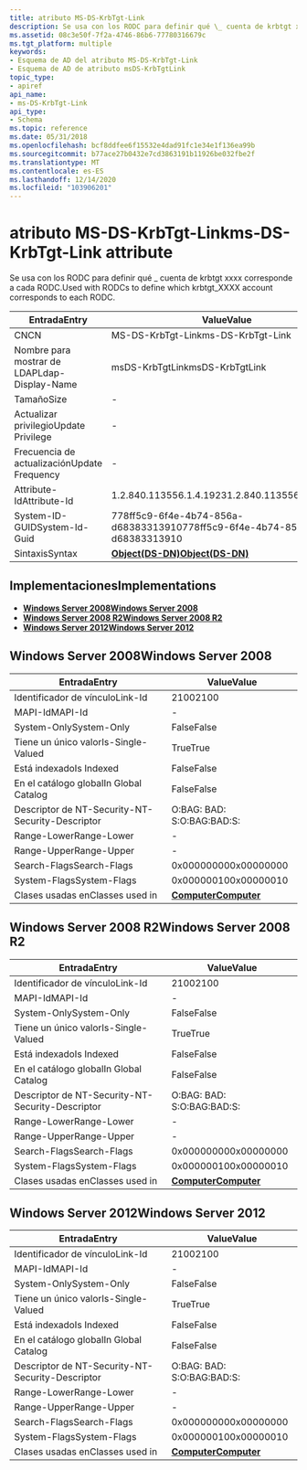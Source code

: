 ```yaml
---
title: atributo MS-DS-KrbTgt-Link
description: Se usa con los RODC para definir qué \_ cuenta de krbtgt xxxx corresponde a cada RODC.
ms.assetid: 08c3e50f-7f2a-4746-86b6-77780316679c
ms.tgt_platform: multiple
keywords:
- Esquema de AD del atributo MS-DS-KrbTgt-Link
- Esquema de AD de atributo msDS-KrbTgtLink
topic_type:
- apiref
api_name:
- ms-DS-KrbTgt-Link
api_type:
- Schema
ms.topic: reference
ms.date: 05/31/2018
ms.openlocfilehash: bcf8ddfee6f15532e4dad91fc1e34e1f136ea99b
ms.sourcegitcommit: b77ace27b0432e7cd3863191b11926be032fbe2f
ms.translationtype: MT
ms.contentlocale: es-ES
ms.lasthandoff: 12/14/2020
ms.locfileid: "103906201"
---
```

# <a name="ms-ds-krbtgt-link-attribute"></a><span data-ttu-id="5ef52-105">atributo MS-DS-KrbTgt-Link</span><span class="sxs-lookup"><span data-stu-id="5ef52-105">ms-DS-KrbTgt-Link attribute</span></span>

<span data-ttu-id="5ef52-106">Se usa con los RODC para definir qué \_ cuenta de krbtgt xxxx corresponde a cada RODC.</span><span class="sxs-lookup"><span data-stu-id="5ef52-106">Used with RODCs to define which krbtgt\_XXXX account corresponds to each RODC.</span></span>



| <span data-ttu-id="5ef52-107">Entrada</span><span class="sxs-lookup"><span data-stu-id="5ef52-107">Entry</span></span> | <span data-ttu-id="5ef52-108">Value</span><span class="sxs-lookup"><span data-stu-id="5ef52-108">Value</span></span> |
|-------------------|-----------------------------------------|
| <span data-ttu-id="5ef52-109">CN</span><span class="sxs-lookup"><span data-stu-id="5ef52-109">CN</span></span>                | <span data-ttu-id="5ef52-110">MS-DS-KrbTgt-Link</span><span class="sxs-lookup"><span data-stu-id="5ef52-110">ms-DS-KrbTgt-Link</span></span>                       |
| <span data-ttu-id="5ef52-111">Nombre para mostrar de LDAP</span><span class="sxs-lookup"><span data-stu-id="5ef52-111">Ldap-Display-Name</span></span> | <span data-ttu-id="5ef52-112">msDS-KrbTgtLink</span><span class="sxs-lookup"><span data-stu-id="5ef52-112">msDS-KrbTgtLink</span></span>                         |
| <span data-ttu-id="5ef52-113">Tamaño</span><span class="sxs-lookup"><span data-stu-id="5ef52-113">Size</span></span>              | \-                                      |
| <span data-ttu-id="5ef52-114">Actualizar privilegio</span><span class="sxs-lookup"><span data-stu-id="5ef52-114">Update Privilege</span></span>  | \-                                      |
| <span data-ttu-id="5ef52-115">Frecuencia de actualización</span><span class="sxs-lookup"><span data-stu-id="5ef52-115">Update Frequency</span></span>  | \-                                      |
| <span data-ttu-id="5ef52-116">Attribute-Id</span><span class="sxs-lookup"><span data-stu-id="5ef52-116">Attribute-Id</span></span>      | <span data-ttu-id="5ef52-117">1.2.840.113556.1.4.1923</span><span class="sxs-lookup"><span data-stu-id="5ef52-117">1.2.840.113556.1.4.1923</span></span>                 |
| <span data-ttu-id="5ef52-118">System-ID-GUID</span><span class="sxs-lookup"><span data-stu-id="5ef52-118">System-Id-Guid</span></span>    | <span data-ttu-id="5ef52-119">778ff5c9-6f4e-4b74-856a-d68383313910</span><span class="sxs-lookup"><span data-stu-id="5ef52-119">778ff5c9-6f4e-4b74-856a-d68383313910</span></span>    |
| <span data-ttu-id="5ef52-120">Sintaxis</span><span class="sxs-lookup"><span data-stu-id="5ef52-120">Syntax</span></span>            | [<span data-ttu-id="5ef52-121">**Object(DS-DN)**</span><span class="sxs-lookup"><span data-stu-id="5ef52-121">**Object(DS-DN)**</span></span>](s-object-ds-dn.md) |



## <a name="implementations"></a><span data-ttu-id="5ef52-122">Implementaciones</span><span class="sxs-lookup"><span data-stu-id="5ef52-122">Implementations</span></span>

-   [<span data-ttu-id="5ef52-123">**Windows Server 2008**</span><span class="sxs-lookup"><span data-stu-id="5ef52-123">**Windows Server 2008**</span></span>](#windows-server-2008)
-   [<span data-ttu-id="5ef52-124">**Windows Server 2008 R2**</span><span class="sxs-lookup"><span data-stu-id="5ef52-124">**Windows Server 2008 R2**</span></span>](#windows-server-2008-r2)
-   [<span data-ttu-id="5ef52-125">**Windows Server 2012**</span><span class="sxs-lookup"><span data-stu-id="5ef52-125">**Windows Server 2012**</span></span>](#windows-server-2012)

## <a name="windows-server-2008"></a><span data-ttu-id="5ef52-126">Windows Server 2008</span><span class="sxs-lookup"><span data-stu-id="5ef52-126">Windows Server 2008</span></span>



| <span data-ttu-id="5ef52-127">Entrada</span><span class="sxs-lookup"><span data-stu-id="5ef52-127">Entry</span></span> | <span data-ttu-id="5ef52-128">Value</span><span class="sxs-lookup"><span data-stu-id="5ef52-128">Value</span></span> |
|------------------------|-------------------------------------------|
| <span data-ttu-id="5ef52-129">Identificador de vínculo</span><span class="sxs-lookup"><span data-stu-id="5ef52-129">Link-Id</span></span>                | <span data-ttu-id="5ef52-130">2100</span><span class="sxs-lookup"><span data-stu-id="5ef52-130">2100</span></span>                                      |
| <span data-ttu-id="5ef52-131">MAPI-Id</span><span class="sxs-lookup"><span data-stu-id="5ef52-131">MAPI-Id</span></span>                | \-                                        |
| <span data-ttu-id="5ef52-132">System-Only</span><span class="sxs-lookup"><span data-stu-id="5ef52-132">System-Only</span></span>            | <span data-ttu-id="5ef52-133">False</span><span class="sxs-lookup"><span data-stu-id="5ef52-133">False</span></span>                                     |
| <span data-ttu-id="5ef52-134">Tiene un único valor</span><span class="sxs-lookup"><span data-stu-id="5ef52-134">Is-Single-Valued</span></span>       | <span data-ttu-id="5ef52-135">True</span><span class="sxs-lookup"><span data-stu-id="5ef52-135">True</span></span>                                      |
| <span data-ttu-id="5ef52-136">Está indexado</span><span class="sxs-lookup"><span data-stu-id="5ef52-136">Is Indexed</span></span>             | <span data-ttu-id="5ef52-137">False</span><span class="sxs-lookup"><span data-stu-id="5ef52-137">False</span></span>                                     |
| <span data-ttu-id="5ef52-138">En el catálogo global</span><span class="sxs-lookup"><span data-stu-id="5ef52-138">In Global Catalog</span></span>      | <span data-ttu-id="5ef52-139">False</span><span class="sxs-lookup"><span data-stu-id="5ef52-139">False</span></span>                                     |
| <span data-ttu-id="5ef52-140">Descriptor de NT-Security-</span><span class="sxs-lookup"><span data-stu-id="5ef52-140">NT-Security-Descriptor</span></span> | <span data-ttu-id="5ef52-141">O:BAG: BAD: S:</span><span class="sxs-lookup"><span data-stu-id="5ef52-141">O:BAG:BAD:S:</span></span>                              |
| <span data-ttu-id="5ef52-142">Range-Lower</span><span class="sxs-lookup"><span data-stu-id="5ef52-142">Range-Lower</span></span>            | \-                                        |
| <span data-ttu-id="5ef52-143">Range-Upper</span><span class="sxs-lookup"><span data-stu-id="5ef52-143">Range-Upper</span></span>            | \-                                        |
| <span data-ttu-id="5ef52-144">Search-Flags</span><span class="sxs-lookup"><span data-stu-id="5ef52-144">Search-Flags</span></span>           | <span data-ttu-id="5ef52-145">0x00000000</span><span class="sxs-lookup"><span data-stu-id="5ef52-145">0x00000000</span></span>                                |
| <span data-ttu-id="5ef52-146">System-Flags</span><span class="sxs-lookup"><span data-stu-id="5ef52-146">System-Flags</span></span>           | <span data-ttu-id="5ef52-147">0x00000010</span><span class="sxs-lookup"><span data-stu-id="5ef52-147">0x00000010</span></span>                                |
| <span data-ttu-id="5ef52-148">Clases usadas en</span><span class="sxs-lookup"><span data-stu-id="5ef52-148">Classes used in</span></span>        | [<span data-ttu-id="5ef52-149">**Computer**</span><span class="sxs-lookup"><span data-stu-id="5ef52-149">**Computer**</span></span>](c-computer.md)<br/> |



## <a name="windows-server-2008-r2"></a><span data-ttu-id="5ef52-150">Windows Server 2008 R2</span><span class="sxs-lookup"><span data-stu-id="5ef52-150">Windows Server 2008 R2</span></span>



| <span data-ttu-id="5ef52-151">Entrada</span><span class="sxs-lookup"><span data-stu-id="5ef52-151">Entry</span></span> | <span data-ttu-id="5ef52-152">Value</span><span class="sxs-lookup"><span data-stu-id="5ef52-152">Value</span></span> |
|------------------------|-------------------------------------------|
| <span data-ttu-id="5ef52-153">Identificador de vínculo</span><span class="sxs-lookup"><span data-stu-id="5ef52-153">Link-Id</span></span>                | <span data-ttu-id="5ef52-154">2100</span><span class="sxs-lookup"><span data-stu-id="5ef52-154">2100</span></span>                                      |
| <span data-ttu-id="5ef52-155">MAPI-Id</span><span class="sxs-lookup"><span data-stu-id="5ef52-155">MAPI-Id</span></span>                | \-                                        |
| <span data-ttu-id="5ef52-156">System-Only</span><span class="sxs-lookup"><span data-stu-id="5ef52-156">System-Only</span></span>            | <span data-ttu-id="5ef52-157">False</span><span class="sxs-lookup"><span data-stu-id="5ef52-157">False</span></span>                                     |
| <span data-ttu-id="5ef52-158">Tiene un único valor</span><span class="sxs-lookup"><span data-stu-id="5ef52-158">Is-Single-Valued</span></span>       | <span data-ttu-id="5ef52-159">True</span><span class="sxs-lookup"><span data-stu-id="5ef52-159">True</span></span>                                      |
| <span data-ttu-id="5ef52-160">Está indexado</span><span class="sxs-lookup"><span data-stu-id="5ef52-160">Is Indexed</span></span>             | <span data-ttu-id="5ef52-161">False</span><span class="sxs-lookup"><span data-stu-id="5ef52-161">False</span></span>                                     |
| <span data-ttu-id="5ef52-162">En el catálogo global</span><span class="sxs-lookup"><span data-stu-id="5ef52-162">In Global Catalog</span></span>      | <span data-ttu-id="5ef52-163">False</span><span class="sxs-lookup"><span data-stu-id="5ef52-163">False</span></span>                                     |
| <span data-ttu-id="5ef52-164">Descriptor de NT-Security-</span><span class="sxs-lookup"><span data-stu-id="5ef52-164">NT-Security-Descriptor</span></span> | <span data-ttu-id="5ef52-165">O:BAG: BAD: S:</span><span class="sxs-lookup"><span data-stu-id="5ef52-165">O:BAG:BAD:S:</span></span>                              |
| <span data-ttu-id="5ef52-166">Range-Lower</span><span class="sxs-lookup"><span data-stu-id="5ef52-166">Range-Lower</span></span>            | \-                                        |
| <span data-ttu-id="5ef52-167">Range-Upper</span><span class="sxs-lookup"><span data-stu-id="5ef52-167">Range-Upper</span></span>            | \-                                        |
| <span data-ttu-id="5ef52-168">Search-Flags</span><span class="sxs-lookup"><span data-stu-id="5ef52-168">Search-Flags</span></span>           | <span data-ttu-id="5ef52-169">0x00000000</span><span class="sxs-lookup"><span data-stu-id="5ef52-169">0x00000000</span></span>                                |
| <span data-ttu-id="5ef52-170">System-Flags</span><span class="sxs-lookup"><span data-stu-id="5ef52-170">System-Flags</span></span>           | <span data-ttu-id="5ef52-171">0x00000010</span><span class="sxs-lookup"><span data-stu-id="5ef52-171">0x00000010</span></span>                                |
| <span data-ttu-id="5ef52-172">Clases usadas en</span><span class="sxs-lookup"><span data-stu-id="5ef52-172">Classes used in</span></span>        | [<span data-ttu-id="5ef52-173">**Computer**</span><span class="sxs-lookup"><span data-stu-id="5ef52-173">**Computer**</span></span>](c-computer.md)<br/> |



## <a name="windows-server-2012"></a><span data-ttu-id="5ef52-174">Windows Server 2012</span><span class="sxs-lookup"><span data-stu-id="5ef52-174">Windows Server 2012</span></span>



| <span data-ttu-id="5ef52-175">Entrada</span><span class="sxs-lookup"><span data-stu-id="5ef52-175">Entry</span></span> | <span data-ttu-id="5ef52-176">Value</span><span class="sxs-lookup"><span data-stu-id="5ef52-176">Value</span></span> |
|------------------------|-------------------------------------------|
| <span data-ttu-id="5ef52-177">Identificador de vínculo</span><span class="sxs-lookup"><span data-stu-id="5ef52-177">Link-Id</span></span>                | <span data-ttu-id="5ef52-178">2100</span><span class="sxs-lookup"><span data-stu-id="5ef52-178">2100</span></span>                                      |
| <span data-ttu-id="5ef52-179">MAPI-Id</span><span class="sxs-lookup"><span data-stu-id="5ef52-179">MAPI-Id</span></span>                | \-                                        |
| <span data-ttu-id="5ef52-180">System-Only</span><span class="sxs-lookup"><span data-stu-id="5ef52-180">System-Only</span></span>            | <span data-ttu-id="5ef52-181">False</span><span class="sxs-lookup"><span data-stu-id="5ef52-181">False</span></span>                                     |
| <span data-ttu-id="5ef52-182">Tiene un único valor</span><span class="sxs-lookup"><span data-stu-id="5ef52-182">Is-Single-Valued</span></span>       | <span data-ttu-id="5ef52-183">True</span><span class="sxs-lookup"><span data-stu-id="5ef52-183">True</span></span>                                      |
| <span data-ttu-id="5ef52-184">Está indexado</span><span class="sxs-lookup"><span data-stu-id="5ef52-184">Is Indexed</span></span>             | <span data-ttu-id="5ef52-185">False</span><span class="sxs-lookup"><span data-stu-id="5ef52-185">False</span></span>                                     |
| <span data-ttu-id="5ef52-186">En el catálogo global</span><span class="sxs-lookup"><span data-stu-id="5ef52-186">In Global Catalog</span></span>      | <span data-ttu-id="5ef52-187">False</span><span class="sxs-lookup"><span data-stu-id="5ef52-187">False</span></span>                                     |
| <span data-ttu-id="5ef52-188">Descriptor de NT-Security-</span><span class="sxs-lookup"><span data-stu-id="5ef52-188">NT-Security-Descriptor</span></span> | <span data-ttu-id="5ef52-189">O:BAG: BAD: S:</span><span class="sxs-lookup"><span data-stu-id="5ef52-189">O:BAG:BAD:S:</span></span>                              |
| <span data-ttu-id="5ef52-190">Range-Lower</span><span class="sxs-lookup"><span data-stu-id="5ef52-190">Range-Lower</span></span>            | \-                                        |
| <span data-ttu-id="5ef52-191">Range-Upper</span><span class="sxs-lookup"><span data-stu-id="5ef52-191">Range-Upper</span></span>            | \-                                        |
| <span data-ttu-id="5ef52-192">Search-Flags</span><span class="sxs-lookup"><span data-stu-id="5ef52-192">Search-Flags</span></span>           | <span data-ttu-id="5ef52-193">0x00000000</span><span class="sxs-lookup"><span data-stu-id="5ef52-193">0x00000000</span></span>                                |
| <span data-ttu-id="5ef52-194">System-Flags</span><span class="sxs-lookup"><span data-stu-id="5ef52-194">System-Flags</span></span>           | <span data-ttu-id="5ef52-195">0x00000010</span><span class="sxs-lookup"><span data-stu-id="5ef52-195">0x00000010</span></span>                                |
| <span data-ttu-id="5ef52-196">Clases usadas en</span><span class="sxs-lookup"><span data-stu-id="5ef52-196">Classes used in</span></span>        | [<span data-ttu-id="5ef52-197">**Computer**</span><span class="sxs-lookup"><span data-stu-id="5ef52-197">**Computer**</span></span>](c-computer.md)<br/> |



 

 





